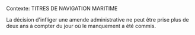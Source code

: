 Contexte: TITRES DE NAVIGATION MARITIME

La décision d'infliger une amende administrative ne peut être prise plus de deux ans à compter du jour où le manquement a été commis.